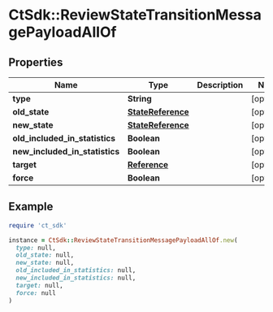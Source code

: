 # CtSdk::ReviewStateTransitionMessagePayloadAllOf

## Properties

| Name | Type | Description | Notes |
| ---- | ---- | ----------- | ----- |
| **type** | **String** |  | [optional] |
| **old_state** | [**StateReference**](StateReference.md) |  | [optional] |
| **new_state** | [**StateReference**](StateReference.md) |  | [optional] |
| **old_included_in_statistics** | **Boolean** |  | [optional] |
| **new_included_in_statistics** | **Boolean** |  | [optional] |
| **target** | [**Reference**](Reference.md) |  | [optional] |
| **force** | **Boolean** |  | [optional] |

## Example

```ruby
require 'ct_sdk'

instance = CtSdk::ReviewStateTransitionMessagePayloadAllOf.new(
  type: null,
  old_state: null,
  new_state: null,
  old_included_in_statistics: null,
  new_included_in_statistics: null,
  target: null,
  force: null
)
```

